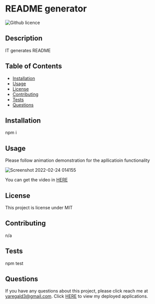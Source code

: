 # README generator
  ![Github licence](http://img.shields.io/badge/license-MIT-blue.svg)
  
  
  ## Description 
  IT generates README
  
  ## Table of Contents
  * [Installation](#installation)
  * [Usage](#usage)
  * [License](#license)
  * [Contributing](#contributing)
  * [Tests](#tests)
  * [Questions](#questions)
  
  ## Installation 
  npm i
  
  ## Usage 
  Please follow animation demonstration for the apllicatioin functionality
  
  ![Screenshot 2022-02-24 014155](https://user-images.githubusercontent.com/88856885/155621427-bd708c8c-69d6-4678-b142-72d016fde3ff.png)
  
 You can get the video in [HERE](https://drive.google.com/file/d/1IQnx-hgh7Hq6TWZNq2Jm8YtdVkG7MR_K/view?usp=sharing)

  
  ## License 
  This project is license under MIT
  
  ## Contributing 
  n/a
  
  ## Tests
  npm test
  
  ## Questions
  If you have any questions about this project, please click reach me at yaregald3@gmail.com. Click [HERE](https://github.com/yaregaldt) to view my deployed applications.
